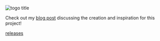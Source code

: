 ![togo title](https://github.com/user-attachments/assets/35df8c4b-65ef-45a6-b305-12500d939010)

Check out my [blog post](https://quinnchrest.com/2024/07/19/terminal-task-tracking.html) discussing the creation and inspiration for this project!

[releases](https://github.com/QuinnChrest/togo/releases/tag/v1.0.0)
